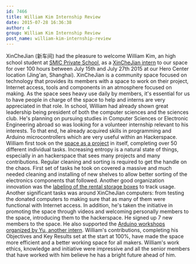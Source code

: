 ```yaml
---
id: 7466
title: William Kim Internship Review
date: 2015-07-28 16:36:38
author: 4
group: William Kim Internship Review
post_name: william-kim-internship-review
---
```


XinCheJian (新车间) had the pleasure to welcome William Kim, an high school student at [SMIC Private School](http://www.smic-school.cn/), as a [XinCheJian intern](http://wiki.xinchejian.com/wiki/Internships) to our space for over 100 hours between July 15th and July 27th 2015 at our Hero Center location (Jing'an, Shanghai). XinCheJian is a community space focused on technology that provides its members with a space to work on their project, Internet access, tools and components in an atmosphere focused on making. As the space sees heavy use daily by members, it's essential for us to have people in charge of the space to help and interns are very appreciated in that role. In school, William had already shown great leadership being president of both the computer sciences and the sciences club. He's planning on pursuing studies in Computer Sciences or Electronic Engineering abroad so was looking for a volunteer internship relevant to his interests. To that end, he already acquired skills in programming and Arduino microcontrollers which are very useful within an Hackerspace. William first took on the [space as a project](http://wiki.xinchejian.com/wiki/TheSpaceIsTheProject) in itself, completing over 50 different individual tasks. Increasing entropy is a natural state of things, especially in an hackerspace that sees many projects and many contributions. Regular cleaning and sorting is required to get the handle on the chaos. First set of tasks he took on covered a massive and much needed cleaning and installing of new shelves to allow better sorting of the electronics components that followed. Another good organization innovation was the [labeling of the rental storage boxes](http://xinchejian.com/2015/07/18/labels-on-the-storage-boxes%EF%BC%81/) to track usage. Another significant tasks was around XinCheJian computers: from testing the donated computers to making sure that as many of them were functional with Internet access. In addition, he's taken the initiative in promoting the space through videos and welcoming personally members to the space, introducing them to the hackerspace. He signed up 7 new members to the space. He also supported the [Arduino workshops organized by Yu, another intern](http://xinchejian.com/2015/07/25/%E5%A4%8F%E6%97%A5%E9%87%8C%E7%9A%84arduino%E5%B7%A5%E4%BD%9C%E5%9D%8A-%E7%83%AD%E6%83%85%E6%BB%A1%E6%BB%A1-enthusiastic-summer-day-arduino-workshop/). William's contributions, completing his Objectives and Key Results set at the start at 100%, have made the space more efficient and a better working space for all makers. William's work ethics, knowledge and initiative were impressive and all the senior members that have worked with him believe he has a bright future ahead of him.